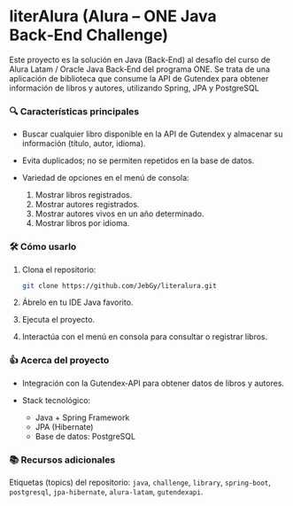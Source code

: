 # literAlura (Alura – ONE Java Back‑End Challenge)

Este proyecto es la solución en Java (Back‑End) al desafío del curso de Alura Latam / Oracle Java Back‑End del programa ONE. Se trata de una aplicación de biblioteca que consume la API de Gutendex para obtener información de libros y autores, utilizando Spring, JPA y PostgreSQL

### 🔍 Características principales

* Buscar cualquier libro disponible en la API de Gutendex y almacenar su información (título, autor, idioma).
* Evita duplicados; no se permiten repetidos en la base de datos.
* Variedad de opciones en el menú de consola:

  1. Mostrar libros registrados.
  2. Mostrar autores registrados.
  3. Mostrar autores vivos en un año determinado.
  4. Mostrar libros por idioma.


### 🛠️ Cómo usarlo

1. Clona el repositorio:

   ```bash
   git clone https://github.com/JebGy/literalura.git
   ```
2. Ábrelo en tu IDE Java favorito.
3. Ejecuta el proyecto.
4. Interactúa con el menú en consola para consultar o registrar libros.

### 👍 Acerca del proyecto

* Integración con la Gutendex‑API para obtener datos de libros y autores.
* Stack tecnológico:

  * Java + Spring Framework
  * JPA (Hibernate)
  * Base de datos: PostgreSQL

### 📚 Recursos adicionales

Etiquetas (topics) del repositorio: `java`, `challenge`, `library`, `spring-boot`, `postgresql`, `jpa-hibernate`, `alura-latam`, `gutendexapi`.
